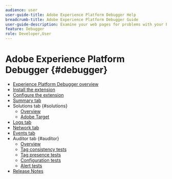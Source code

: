 ```yaml
---
audience: user
user-guide-title: Adobe Experience Platform Debugger Help
breadcrumb-title: Adobe Experience Platform Debugger Guide
user-guide-description: Examine your web pages for problems with your Experience Platform implementations using the Adobe Experience Platform Debugger for Chrome and Firefox.
feature: Debugger
role: Developer,User
---
```


# Adobe Experience Platform Debugger {#debugger}

* [Experience Platform Debugger overview](./home.md)
* [Install the extension](./install-debugger.md)
* [Configure the extension](./configure-debugger.md)
* [Summary tab](./summary.md)
* Solutions tab {#solutions}
  * [Overview](./solutions/overview.md)
  * [Adobe Target](./solutions/target.md)
* [Logs tab](./logs.md)
* [Network tab](./network.md)
* [Events tab](./events.md)
* Auditor tab {#auditor}
  * [Overview](./auditor/overview.md)
  * [Tag consistency tests](./auditor/tag-consistency.md)
  * [Tag presence tests](./auditor/tag-presence.md)
  * [Configuration tests](./auditor/configuration.md)
  * [Alert tests](./auditor/alerts.md)
* [Release Notes](./release-notes.md)
